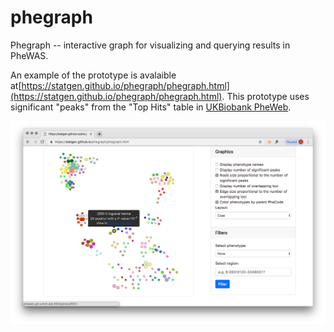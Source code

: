 # phegraph

Phegraph -- interactive graph for visualizing and querying results in PheWAS.

An example of the prototype is avalaible at[https://statgen.github.io/phegraph/phegraph.html](https://statgen.github.io/phegraph/phegraph.html). This prototype uses significant "peaks" from the "Top Hits" table in [UKBiobank PheWeb](http://pheweb.sph.umich.edu:5003/top_hits).


![Example screenshot](/screenshot.png?raw=true "Example screenshot")
